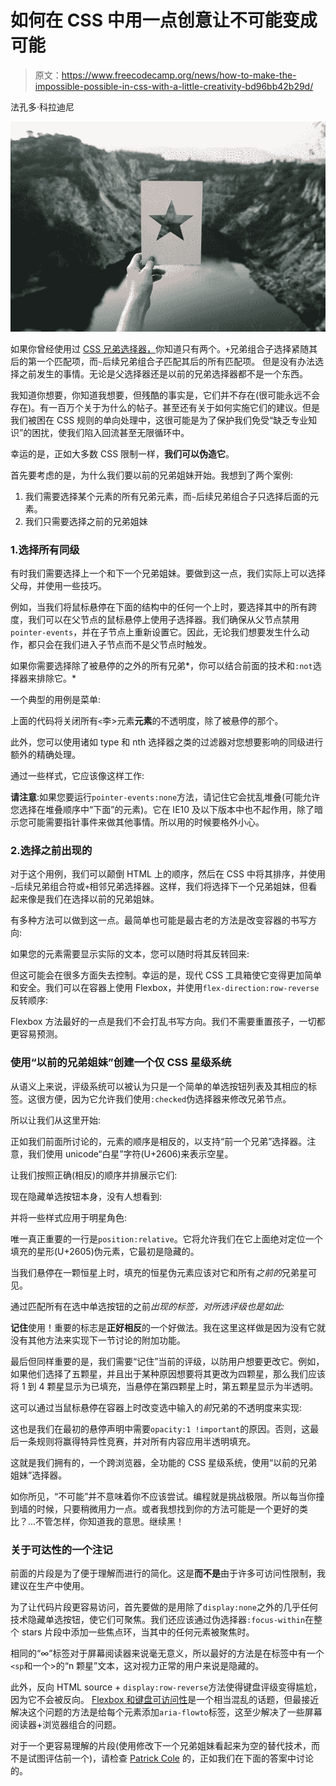 # 如何在 CSS 中用一点创意让不可能变成可能

> 原文：<https://www.freecodecamp.org/news/how-to-make-the-impossible-possible-in-css-with-a-little-creativity-bd96bb42b29d/>

法孔多·科拉迪尼

![0*xPfQM8antkW3PhlH](img/a70ea34077b671b5947a702229be1248.png)

如果你曾经使用过 [CSS 兄弟选择器，](https://www.w3.org/TR/selectors-3/#adjacent-sibling-combinators)你知道只有两个。`+`兄弟组合子选择紧随其后的第一个匹配项，而`~`后续兄弟组合子匹配其后的所有匹配项。
但是没有办法选择之前发生的事情。无论是父选择器还是以前的兄弟选择器都不是一个东西。

我知道你想要，你知道我想要，但残酷的事实是，它们并不存在(很可能永远不会存在)。有一百万个关于为什么的帖子。甚至还有关于如何实施它们的建议。但是我们被困在 CSS 规则的单向处理中，这很可能是为了保护我们免受“缺乏专业知识”的困扰，使我们陷入回流甚至无限循环中。

幸运的是，正如大多数 CSS 限制一样，**我们可以伪造它**。

首先要考虑的是，为什么我们要以前的兄弟姐妹开始。我想到了两个案例:

1.  我们需要选择某个元素的所有兄弟元素，而`~`后续兄弟组合子只选择后面的元素。
2.  我们只需要选择之前的兄弟姐妹

### 1.选择所有同级

有时我们需要选择上一个和下一个兄弟姐妹。要做到这一点，我们实际上可以选择父母，并使用一些技巧。

例如，当我们将鼠标悬停在下面的结构中的任何一个上时，要选择其中的所有跨度，我们可以在父节点的鼠标悬停上使用子选择器。我们确保从父节点禁用`pointer-events`，并在子节点上重新设置它。因此，无论我们想要发生什么动作，都只会在我们进入子节点而不是父节点时触发。

如果你需要选择除了被悬停的之外的所有兄弟*，你可以结合前面的技术和`:not`选择器来排除它。*

一个典型的用例是菜单:

上面的代码将关闭所有`<`李>元素**元素**的不透明度，除了被悬停的那个。

此外，您可以使用诸如 type 和 nth 选择器之类的过滤器对您想要影响的同级进行额外的精确处理。

通过一些样式，它应该像这样工作:

**请注意**:如果您要运行`pointer-events:none`方法，请记住它会扰乱堆叠(可能允许您选择在堆叠顺序中“下面”的元素)。它在 IE10 及以下版本中也不起作用，除了暗示您可能需要指针事件来做其他事情。所以用的时候要格外小心。

### 2.选择之前出现的

对于这个用例，我们可以颠倒 HTML 上的顺序，然后在 CSS 中将其排序，并使用`~`后续兄弟组合符或`+`相邻兄弟选择器。这样，我们将选择下一个兄弟姐妹，但看起来像是我们在选择以前的兄弟姐妹。

有多种方法可以做到这一点。最简单也可能是最古老的方法是改变容器的书写方向:

如果您的元素需要显示实际的文本，您可以随时将其反转回来:

但这可能会在很多方面失去控制。幸运的是，现代 CSS 工具箱使它变得更加简单和安全。我们可以在容器上使用 Flexbox，并使用`flex-direction:row-reverse`反转顺序:

Flexbox 方法最好的一点是我们不会打乱书写方向。我们不需要重置孩子，一切都更容易预测。

### 使用“以前的兄弟姐妹”创建一个仅 CSS 星级系统

从语义上来说，评级系统可以被认为只是一个简单的单选按钮列表及其相应的标签。这很方便，因为它允许我们使用`:checked`伪选择器来修改兄弟节点。

所以让我们从这里开始:

正如我们前面所讨论的，元素的顺序是相反的，以支持“前一个兄弟”选择器。注意，我们使用 unicode“白星”字符(U+2606)来表示空星。

让我们按照正确(相反)的顺序并排展示它们:

现在隐藏单选按钮本身，没有人想看到:

并将一些样式应用于明星角色:

唯一真正重要的一行是`position:relative`。它将允许我们在它上面绝对定位一个填充的星形(U+2605)伪元素，它最初是隐藏的。

当我们悬停在一颗恒星上时，填充的恒星伪元素应该对它和所有*之前的*兄弟星可见。

通过匹配所有在选中单选按钮的之前*出现的标签，对所选评级也是如此:*

**记住**使用！重要的标志是**正好相反**的一个好做法。我在这里这样做是因为没有它就没有其他方法来实现下一节讨论的附加功能。

最后但同样重要的是，我们需要“记住”当前的评级，以防用户想要更改它。例如，如果他们选择了五颗星，并且出于某种原因想要将其更改为四颗星，那么我们应该将 1 到 4 颗星显示为已填充，当悬停在第四颗星上时，第五颗星显示为半透明。

这可以通过当鼠标悬停在容器上时改变选中输入的*前*兄弟的不透明度来实现:

这也是我们在最初的悬停声明中需要`opacity:1 !important`的原因。否则，这最后一条规则将赢得特异性竞赛，并对所有内容应用半透明填充。

这就是我们拥有的，一个跨浏览器，全功能的 CSS 星级系统，使用“以前的兄弟姐妹”选择器。

如你所见，“不可能”并不意味着你不应该尝试。编程就是挑战极限。所以每当你撞到墙的时候，只要稍微用力一点。或者我想找到你的方法可能是一个更好的类比？…不管怎样，你知道我的意思。继续黑！

### 关于可达性的一个注记

前面的片段是为了便于理解而进行的简化。这是**而不是**由于许多可访问性限制，我建议在生产中使用。

为了让代码片段更容易访问，首先要做的是用除了`display:none`之外的几乎任何技术隐藏单选按钮，使它们可聚焦。我们还应该通过伪选择器`:focus-within`在整个 stars 片段中添加一些焦点环，当其中的任何元素被聚焦时。

相同的“∞”标签对于屏幕阅读器来说毫无意义，所以最好的方法是在标签中有一个`<sp`和一个>的“n 颗星”文本，这对视力正常的用户来说是隐藏的。

此外，反向 HTML source + `display:row-reverse`方法使得键盘评级变得尴尬，因为它不会被反向。 [Flexbox 和键盘可访问性](https://tink.uk/flexbox-the-keyboard-navigation-disconnect/)是一个相当混乱的话题，但最接近解决这个问题的方法是给每个元素添加`aria-flowto`标签，这至少解决了一些屏幕阅读器+浏览器组合的问题。

对于一个更容易理解的片段(使用修改下一个兄弟姐妹看起来为空的替代技术，而不是试图评估前一个)，请检查 [Patrick Cole](https://www.freecodecamp.org/news/how-to-make-the-impossible-possible-in-css-with-a-little-creativity-bd96bb42b29d/undefined) 的，正如我们在下面的答案中讨论的。